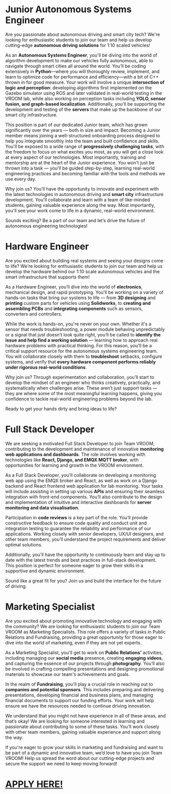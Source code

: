 # Junior Autonomous Systems Engineer

Are you passionate about autonomous driving and smart city tech? We're looking for enthusiastic students to join our team and help us develop cutting-edge **autonomous driving solutions** for 1:10 scaled vehicles!

As an **Autonomous Systems Engineer**, you'll be diving into the world of algorithm development to make our vehicles fully autonomous, able to navigate through smart cities all around the world. You’ll be coding extensively in **Python**—where you will thoroughly review, implement, and learn to optimize code for performance and efficiency—with a bit of C++ thrown in for good measure. Your work will involve a unique **intersection of logic and perception**: developing algorithms first implemented on the Gazebo simulator using ROS and later validated in real-world testing in the VROOM lab, while also working on perception tasks including **YOLO, sensor fusion, and graph-based localization**. Additionally, you'll be supporting the development and testing of the **servers** that make up the backbone of our smart city infrastructure.

This position is part of our dedicated Junior team, which has grown significantly over the years — both in size and impact. Becoming a Junior member means joining a well-structured onboarding process designed to help you integrate smoothly into the team and built confidence and skills. You'll be exposed to a wide range of **progressively challenging tasks**, with the freedom to focus on what excites you most, as you will get a close look at every aspect of our technologies.
Most importantly, training and mentorship are at the heart of the Junior experience. You won't just be thrown into a task — you'll be guided step-by-step, learning real-world engineering practices and becoming familiar with the tools and methods we use every day.

Why join us? You'll have the opportunity to innovate and experiment with the latest technologies in autonomous driving and **smart city** infrastructure development. You'll collaborate and learn with a team of like-minded students, gaining valuable experience along the way. Most importantly, you'll see your work come to life in a dynamic, real-world environment.

Sounds exciting? Be a part of our team and let’s drive the future of autonomous engineering technologies!

# Hardware Engineer
Are you excited about building real systems and seeing your designs come to life? We're looking for enthusiastic students to join our team and help us develop the hardware behind our 1:10 scale autonomous vehicles and the smart infrastructure that supports them!

As a Hardware Engineer, you’ll dive into the world of **electronics**, mechanical design, and rapid prototyping. You’ll be working on a variety of hands-on tasks that bring our systems to life — from **3D designing** and **printing** custom parts for vehicles using **Solidworks**, to **creating and assembling PCBs** and **integrating components** such as sensors, converters and controllers. 

While the work is hands-on, you're never on your own. Whether it's a sensor that needs troubleshooting, a power module behaving unpredictably or a signal that just doesn’t look quite right, you’ll be called to **identify the issue and help find a working solution** — learning how to approach real hardware problems with practical thinking. For this reason, you'll be a critical support resource for the autonomous systems engineering team. You will collaborate closely with them to **troubleshoot** setbacks, configure systems, and verify that **every hardware component performs reliably under rigorous real-world conditions**.

Why join us?
Through experimentation and collaboration, you’ll start to develop the mindset of an engineer  who thinks creatively, practically, and systematically when challenges arise. These aren’t just support tasks — they are where some of the most meaningful learning happens, giving you confidence to tackle real-world engineering problems beyond the lab.

Ready to get your hands dirty and bring ideas to life?

# Full Stack Developer

We are seeking a motivated Full Stack Developer to join Team VROOM, contributing to the development and maintenance of innovative **monitoring web applications and dashboards**. The role involves working with technologies like **React, Django, and EMQX MQTT broker**, with opportunities for learning and growth in the VROOM environment.

As a Full Stack Developer, you'll collaborate on developing a monitoring web app using the EMQX broker and React, as well as work on a Django backend and React frontend web application for lab monitoring. Your tasks will include assisting in setting up various **APIs** and ensuring their seamless integration with front-end components. You’ll also contribute to the design and implementation of intuitive and interactive dashboards for **server monitoring and data visualisation**.

Participation in **code reviews** is a key part of the role. You’ll provide constructive feedback to ensure code quality and conduct unit and integration testing to guarantee the reliability and performance of our applications. Working closely with senior developers, UX/UI designers, and other team members, you’ll understand the project requirements and deliver optimal solutions.

Additionally, you'll have the opportunity to continuously learn and stay up to date with the latest trends and best practices in full-stack development. This position is perfect for someone eager to grow their skills in a supportive and dynamic environment.

Sound like a great fit for you? Join us and build the interface for the future of driving.

# Marketing Specialist

Are you excited about promoting innovative technology and engaging with the community? We are looking for enthusiastic students to join our Team VROOM as Marketing Specialists. This role offers a variety of tasks in Public Relations and Fundraising, providing a great opportunity for those eager to dive into the world of marketing, even if they are not yet experts.

As a Marketing Specialist, you'll get to work on **Public Relations’** activities, including managing our **social media** presence, creating **engaging videos**, and capturing the essence of our projects through **photography**. You’ll also be involved in crafting compelling presentations and designing promotional materials to showcase our team's achievements and goals.

In the realm of **Fundraising**, you'll play a crucial role in reaching out to **companies and potential sponsors**. This includes preparing and delivering presentations, developing financial and business plans, and managing financial documents to support our funding efforts. Your work will help ensure we have the resources needed to continue driving innovation.

We understand that you might not have experience in all of these areas, and that’s okay! We are looking for someone interested in learning and passionate about contributing to some of these tasks. You’ll work closely with other team members, gaining valuable experience and support along the way.

If you're eager to grow your skills in marketing and fundraising and want to be part of a dynamic and innovative team, we’d love to have you join Team VROOM! 
Help us spread the word about our cutting-edge projects and secure the support we need to keep moving forward!

# [APPLY HERE!](https://forms.gle/at23LnkYaEoVFW7KA)
